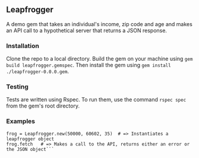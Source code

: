 ## Leapfrogger

A demo gem that takes an individual's income, zip code and age and makes an API call to a hypothetical server that returns a JSON response.

### Installation

Clone the repo to a local directory. Build the gem on your machine using `gem build leapfrogger.gemspec`. Then install the gem using `gem install ./leapfrogger-0.0.0.gem`.

### Testing

Tests are written using Rspec. To run them, use the command `rspec spec` from the gem's root directory.

### Examples

```require 'leapfrogger'
frog = Leapfrogger.new(50000, 60602, 35)  # => Instantiates a leapfrogger object
frog.fetch   # => Makes a call to the API, returns either an error or the JSON object```